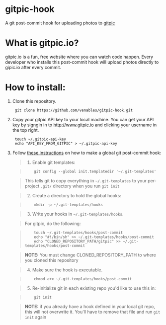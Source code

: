 gitpic-hook
===========

A git post-commit hook for uploading photos to [gitpic](http://www.gipic.io)

What is gitpic.io?
==================

gitpic.io is a fun, free website where you can watch code happen.  Every developer who
installs this post-commit hook will upload photos directly to gipic.io after every commit.

How to install:
===============

1. Clone this repository.

        git clone https://github.com/venables/gitpic-hook.git

2. Copy your gitpic API key to your local machine.  You can get your API key by signgin in to http://www.gitpic.io and clicking your username in the top right.

        touch ~/.gitpic-api-key
        echo "API_KEY_FROM_GITPIC" > ~/.gitpic-api-key


3. Follow [these instructions](https://coderwall.com/p/jp7d5q) on how to make a global git post-commit hook:

    > 1. Enable git templates:

    >         git config --global init.templatedir '~/.git-templates'

    >   This tells git to copy everything in `~/.git-templates` to your per-project `.git/` directory when you run `git init`

    > 2. Create a directory to hold the global hooks:

    >         mkdir -p ~/.git-templates/hooks

    > 3. Write your hooks in `~/.git-templates/hooks`.

    >   For gitpic, do the following:

    >         touch ~/.git-templates/hooks/post-commit
    >         echo "#!/bin/sh" >> ~/.git-templates/hooks/post-commit
    >         echo "CLONED_REPOSITORY_PATH/gitpic" >> ~/.git-templates/hooks/post-commit

    >   **NOTE:** You must change CLONED_REPOSITORY_PATH to where you cloned this repository

    > 4. Make sure the hook is executable.

    >         chmod a+x ~/.git-templates/hooks/post-commit

    > 5. Re-initialize git in each existing repo you'd like to use this in:

    >         git init

    >   **NOTE:** if you already have a hook defined in your local git repo, this will not overwrite it. You'll have to remove that file and run `git init` again
